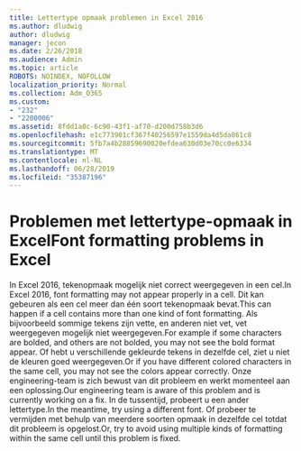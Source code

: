 ```yaml
---
title: Lettertype opmaak problemen in Excel 2016
ms.author: dludwig
author: dludwig
manager: jecon
ms.date: 2/26/2018
ms.audience: Admin
ms.topic: article
ROBOTS: NOINDEX, NOFOLLOW
localization_priority: Normal
ms.collection: Adm_O365
ms.custom:
- "232"
- "2200006"
ms.assetid: 8fdd1a0c-6c90-43f1-af70-d200d758b3d6
ms.openlocfilehash: e1c773901cf367f40256597e1559da4d5da861c8
ms.sourcegitcommit: 5fb7a4b28859690020efdea630d03e70cc0e6334
ms.translationtype: MT
ms.contentlocale: nl-NL
ms.lasthandoff: 06/28/2019
ms.locfileid: "35387196"
---
```

# <a name="font-formatting-problems-in-excel"></a><span data-ttu-id="d1b69-102">Problemen met lettertype-opmaak in Excel</span><span class="sxs-lookup"><span data-stu-id="d1b69-102">Font formatting problems in Excel</span></span>

<span data-ttu-id="d1b69-103">In Excel 2016, tekenopmaak mogelijk niet correct weergegeven in een cel.</span><span class="sxs-lookup"><span data-stu-id="d1b69-103">In Excel 2016, font formatting may not appear properly in a cell.</span></span> <span data-ttu-id="d1b69-104">Dit kan gebeuren als een cel meer dan één soort tekenopmaak bevat.</span><span class="sxs-lookup"><span data-stu-id="d1b69-104">This can happen if a cell contains more than one kind of font formatting.</span></span> <span data-ttu-id="d1b69-105">Als bijvoorbeeld sommige tekens zijn vette, en anderen niet vet, vet weergegeven mogelijk niet weergegeven.</span><span class="sxs-lookup"><span data-stu-id="d1b69-105">For example if some characters are bolded, and others are not bolded, you may not see the bold format appear.</span></span> <span data-ttu-id="d1b69-106">Of hebt u verschillende gekleurde tekens in dezelfde cel, ziet u niet de kleuren goed weergegeven.</span><span class="sxs-lookup"><span data-stu-id="d1b69-106">Or if you have different colored characters in the same cell, you may not see the colors appear correctly.</span></span> <span data-ttu-id="d1b69-107">Onze engineering-team is zich bewust van dit probleem en werkt momenteel aan een oplossing.</span><span class="sxs-lookup"><span data-stu-id="d1b69-107">Our engineering team is aware of this problem and is currently working on a fix.</span></span> <span data-ttu-id="d1b69-108">In de tussentijd, probeert u een ander lettertype.</span><span class="sxs-lookup"><span data-stu-id="d1b69-108">In the meantime, try using a different font.</span></span> <span data-ttu-id="d1b69-109">Of probeer te vermijden met behulp van meerdere soorten opmaak in dezelfde cel totdat dit probleem is opgelost.</span><span class="sxs-lookup"><span data-stu-id="d1b69-109">Or, try to avoid using multiple kinds of formatting within the same cell until this problem is fixed.</span></span>
  